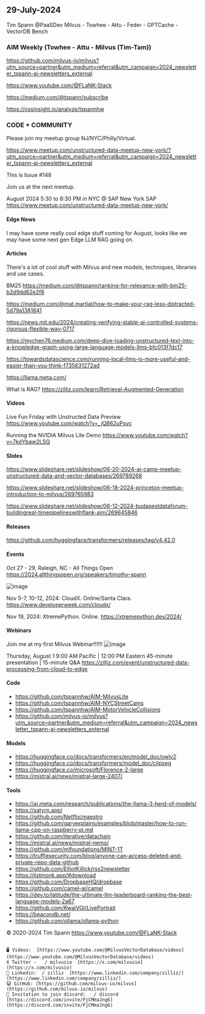 ## 29-July-2024
Tim Spann @PaaSDev
Milvus - Towhee - Attu - Feder - GPTCache - VectorDB Bench

### AIM Weekly (Towhee - Attu - Milvus (Tim-Tam))

https://github.com/milvus-io/milvus?utm_source=partner&utm_medium=referral&utm_campaign=2024_newsletter_tspann-ai-newsletters_external

https://www.youtube.com/@FLaNK-Stack

https://medium.com/@tspann/subscribe

https://ossinsight.io/analyze/tspannhw


### CODE + COMMUNITY

Please join my meetup group NJ/NYC/Philly/Virtual. 

https://www.meetup.com/unstructured-data-meetup-new-york/?utm_source=partner&utm_medium=referral&utm_campaign=2024_newsletter_tspann-ai-newsletters_external

This is Issue #148

Join us at the next meetup.

August 2024 5:30 to 8:30 PM in NYC @ SAP
New York
SAP
https://www.meetup.com/unstructured-data-meetup-new-york/

#### Edge News

I may have some really cool edge stuff coming for August, looks like we may have some next gen Edge LLM RAG going on.



#### Articles

There's a lot of cool stuff with Milvus and new models, techniques, libraries and use cases.

BM25
https://medium.com/@tspann/ranking-for-relevance-with-bm25-b2d9dd62e2f8

https://medium.com/@mat.martial/how-to-make-your-rag-less-distracted-5d79a1381841

https://news.mit.edu/2024/creating-verifying-stable-ai-controlled-systems-rigorous-flexible-way-0717

https://mychen76.medium.com/deep-dive-loading-unstructured-text-into-a-knowledge-graph-using-large-language-models-llms-bfc013f7dc17

https://towardsdatascience.com/running-local-llms-is-more-useful-and-easier-than-you-think-f735631272ad

https://llama.meta.com/

What is RAG?
https://zilliz.com/learn/Retrieval-Augmented-Generation


#### Videos

Live Fun Friday with Unstructed Data Preview
https://www.youtube.com/watch?v=_jQB62uPsvc

Running the NVIDIA Milvus Lite Demo
https://www.youtube.com/watch?v=7kdYbaw2LSQ



#### Slides

https://www.slideshare.net/slideshow/06-20-2024-ai-camp-meetup-unstructured-data-and-vector-databases/269789268

https://www.slideshare.net/slideshow/06-18-2024-princeton-meetup-introduction-to-milvus/269765983

https://www.slideshare.net/slideshow/06-12-2024-budapestdataforum-buildingreal-timepipelineswithflank-aim/269645846


#### Releases

https://github.com/huggingface/transformers/releases/tag/v4.42.0


#### Events


Oct 27 - 29, Raleigh, NC - All Things Open
https://2024.allthingsopen.org/speakers/timothy-spann

![image](https://github.com/tspannhw/FLiPStackWeekly/assets/18673814/2aae6f12-713b-473a-8d6c-38ec969aa811)

Nov 5-7, 10-12, 2024:  CloudX.  Online/Santa Clara. https://www.developerweek.com/cloudx/

Nov 19, 2024: XtremePython. Online.
https://xtremepython.dev/2024/


#### Webinars


Join me at my first Milvus Webinar!!!!!!
![image](https://github.com/tspannhw/FLiPStackWeekly/assets/18673814/7eee8aca-8810-41b6-aeef-2974fccf9f0c)

Thursday, August 1
9:00 AM Pacific | 12:00 PM Eastern
45-minute presentation | 15-minute Q&A
https://zilliz.com/event/unstructured-data-processing-from-cloud-to-edge



#### Code

* https://github.com/tspannhw/AIM-MilvusLite
* https://github.com/tspannhw/AIM-NYCStreetCams
* https://github.com/tspannhw/AIM-MotorVehicleCollisions
* https://github.com/milvus-io/milvus?utm_source=partner&utm_medium=referral&utm_campaign=2024_newsletter_tspann-ai-newsletters_external



#### Models

* https://huggingface.co/docs/transformers/en/model_doc/owlv2
* https://huggingface.co/docs/transformers/model_doc/clipseg
* https://huggingface.co/microsoft/Florence-2-large
* https://mistral.ai/news/mistral-large-2407/


  
#### Tools

* https://ai.meta.com/research/publications/the-llama-3-herd-of-models/
* https://satyrn.app/
* https://github.com/Netflix/maestro
* https://github.com/garyexplains/examples/blob/master/how-to-run-llama-cpp-on-raspberry-pi.md
* https://github.com/iterative/datachain
* https://mistral.ai/news/mistral-nemo/
* https://github.com/mlfoundations/MINT-1T
* https://trufflesecurity.com/blog/anyone-can-access-deleted-and-private-repo-data-github
* https://github.com/ElliotKillick/rss2newsletter
* https://listmonk.app/#download
* https://github.com/DropbaseHQ/dropbase
* https://github.com/camel-ai/camel
* https://dev.to/latitude/the-ultimate-llm-leaderboard-ranking-the-best-language-models-2a67
* https://github.com/KwaiVGI/LivePortrait
* https://beacondb.net/
* https://github.com/ollama/ollama-python

  

&copy; 2020-2024 Tim Spann  https://www.youtube.com/@FLaNK-Stack


~~~~~~~~~~~~~~~ CONNECT ~~~~~~~~~~~~~~~

🖥️ Videos:  [https://www.youtube.com/@MilvusVectorDatabase/videos](https://www.youtube.com/@MilvusVectorDatabase/videos)
X Twitter -   / milvusio  [https://x.com/milvusio](https://x.com/milvusio)
🔗 Linkedin:  / zilliz  [https://www.linkedin.com/company/zilliz/](https://www.linkedin.com/company/zilliz/)
😺 GitHub: [https://github.com/milvus-io/milvus](https://github.com/milvus-io/milvus)
🦾 Invitation to join discord:   / discord  [https://discord.com/invite/FjCMmaJng6](https://discord.com/invite/FjCMmaJng6)
